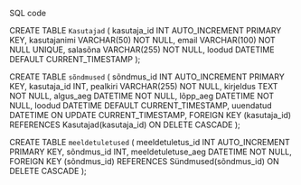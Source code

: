 SQL code

CREATE TABLE `Kasutajad` (
    kasutaja_id INT AUTO_INCREMENT PRIMARY KEY,
    kasutajanimi VARCHAR(50) NOT NULL,
    email VARCHAR(100) NOT NULL UNIQUE,
    salasõna VARCHAR(255) NOT NULL,
    loodud DATETIME DEFAULT CURRENT_TIMESTAMP
);

CREATE TABLE `sõndmused` (
    sõndmus_id INT AUTO_INCREMENT PRIMARY KEY,
    kasutaja_id INT,
    pealkiri VARCHAR(255) NOT NULL,
    kirjeldus TEXT NOT NULL,
    algus_aeg DATETIME NOT NULL,
    lõpp_aeg DATETIME NOT NULL,
    loodud DATETIME DEFAULT CURRENT_TIMESTAMP,
    uuendatud DATETIME ON UPDATE CURRENT_TIMESTAMP,
    FOREIGN KEY (kasutaja_id) REFERENCES Kasutajad(kasutaja_id) ON DELETE CASCADE
);

CREATE TABLE `meeldetuletused` (
    meeldetuletus_id INT AUTO_INCREMENT PRIMARY KEY,
    sõndmus_id INT,
    meeldetuletuse_aeg DATETIME NOT NULL,
    FOREIGN KEY (sõndmus_id) REFERENCES Sündmused(sõndmus_id) ON DELETE CASCADE
);
